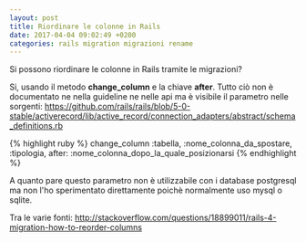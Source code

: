 ```yaml
---
layout: post
title: Riordinare le colonne in Rails
date: 2017-04-04 09:02:49 +0200
categories: rails migration migrazioni rename
---
```


Si possono riordinare le colonne in Rails tramite le migrazioni?

Si, usando il metodo __change_column__ e la chiave __after__.
Tutto ciò non è documentato ne nella guideline ne nelle api ma è visibile il parametro nelle sorgenti:
https://github.com/rails/rails/blob/5-0-stable/activerecord/lib/active_record/connection_adapters/abstract/schema_definitions.rb

{% highlight ruby %}
change_column :tabella, :nome_colonna_da_spostare, :tipologia, after: :nome_colonna_dopo_la_quale_posizionarsi
{% endhighlight %}

A quanto pare questo parametro non è utilizzabile con i database postgresql ma non l'ho sperimentato direttamente poichè normalmente uso mysql o sqlite.

Tra le varie fonti:
http://stackoverflow.com/questions/18899011/rails-4-migration-how-to-reorder-columns